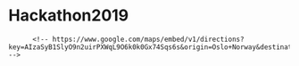 # Hackathon2019

          <!-- https://www.google.com/maps/embed/v1/directions?key=AIzaSyB1SlyO9n2uirPXWqL9O6k0k0Gx74Sqs6s&origin=Oslo+Norway&destination=Telemark+Norway&waypoints= -->